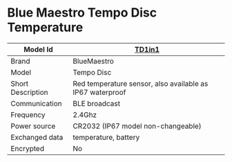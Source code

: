 # Blue Maestro Tempo Disc Temperature

|Model Id|[TD1in1](https://github.com/theengs/decoder/blob/development/src/devices/BM1IN1_json.h)|
|-|-|
|Brand|BlueMaestro|
|Model|Tempo Disc|
|Short Description|Red temperature sensor, also available as IP67 waterproof|
|Communication|BLE broadcast|
|Frequency|2.4Ghz|
|Power source|CR2032 (IP67 model non-changeable)|
|Exchanged data|temperature, battery|
|Encrypted|No|

